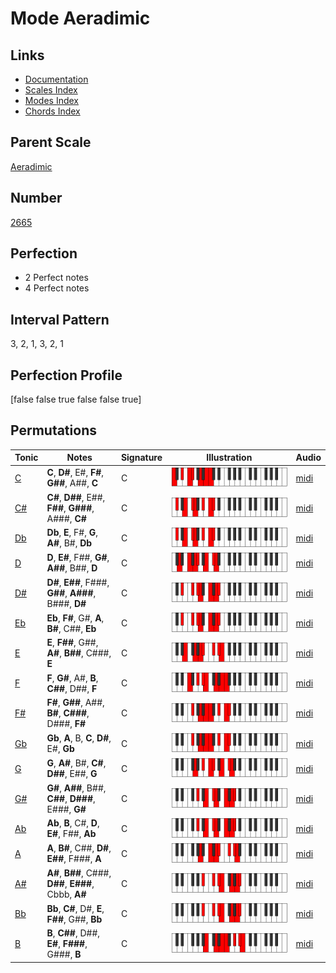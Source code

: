 # Mode Aeradimic

## Links

- [Documentation](index.md)
- [Scales Index](Scales.md)
- [Modes Index](Modes.md)
- [Chords Index](Chords.md)

## Parent Scale

[Aeradimic](ScaleAeradimic.md)

## Number

[2665](https://ianring.com/musictheory/scales/2665)

## Perfection

- 2 Perfect notes
- 4 Perfect notes

## Interval Pattern

3, 2, 1, 3, 2, 1

## Perfection Profile

[false false true false false true]

## Permutations

| Tonic | Notes | Signature | Illustration | Audio |
|-------|-------|-----------|--------------|-------|
| [C](ModeCNaturalAeradimic.md) | **C**, **D#**, E#, **F#**, **G##**, A##, **C** | C | ![CNaturalAeradimic](ModeCNaturalAeradimic.png) | [midi](https://github.com/edipermadi/music/blob/main/docs/ModeCNaturalAeradimic.mid?raw=true) |
| [C#](ModeCSharpAeradimic.md) | **C#**, **D##**, E##, **F##**, **G###**, A###, **C#** | C | ![CSharpAeradimic](ModeCSharpAeradimic.png) | [midi](https://github.com/edipermadi/music/blob/main/docs/ModeCSharpAeradimic.mid?raw=true) |
| [Db](ModeDFlatAeradimic.md) | **Db**, **E**, F#, **G**, **A#**, B#, **Db** | C | ![DFlatAeradimic](ModeDFlatAeradimic.png) | [midi](https://github.com/edipermadi/music/blob/main/docs/ModeDFlatAeradimic.mid?raw=true) |
| [D](ModeDNaturalAeradimic.md) | **D**, **E#**, F##, **G#**, **A##**, B##, **D** | C | ![DNaturalAeradimic](ModeDNaturalAeradimic.png) | [midi](https://github.com/edipermadi/music/blob/main/docs/ModeDNaturalAeradimic.mid?raw=true) |
| [D#](ModeDSharpAeradimic.md) | **D#**, **E##**, F###, **G##**, **A###**, B###, **D#** | C | ![DSharpAeradimic](ModeDSharpAeradimic.png) | [midi](https://github.com/edipermadi/music/blob/main/docs/ModeDSharpAeradimic.mid?raw=true) |
| [Eb](ModeEFlatAeradimic.md) | **Eb**, **F#**, G#, **A**, **B#**, C##, **Eb** | C | ![EFlatAeradimic](ModeEFlatAeradimic.png) | [midi](https://github.com/edipermadi/music/blob/main/docs/ModeEFlatAeradimic.mid?raw=true) |
| [E](ModeENaturalAeradimic.md) | **E**, **F##**, G##, **A#**, **B##**, C###, **E** | C | ![ENaturalAeradimic](ModeENaturalAeradimic.png) | [midi](https://github.com/edipermadi/music/blob/main/docs/ModeENaturalAeradimic.mid?raw=true) |
| [F](ModeFNaturalAeradimic.md) | **F**, **G#**, A#, **B**, **C##**, D##, **F** | C | ![FNaturalAeradimic](ModeFNaturalAeradimic.png) | [midi](https://github.com/edipermadi/music/blob/main/docs/ModeFNaturalAeradimic.mid?raw=true) |
| [F#](ModeFSharpAeradimic.md) | **F#**, **G##**, A##, **B#**, **C###**, D###, **F#** | C | ![FSharpAeradimic](ModeFSharpAeradimic.png) | [midi](https://github.com/edipermadi/music/blob/main/docs/ModeFSharpAeradimic.mid?raw=true) |
| [Gb](ModeGFlatAeradimic.md) | **Gb**, **A**, B, **C**, **D#**, E#, **Gb** | C | ![GFlatAeradimic](ModeGFlatAeradimic.png) | [midi](https://github.com/edipermadi/music/blob/main/docs/ModeGFlatAeradimic.mid?raw=true) |
| [G](ModeGNaturalAeradimic.md) | **G**, **A#**, B#, **C#**, **D##**, E##, **G** | C | ![GNaturalAeradimic](ModeGNaturalAeradimic.png) | [midi](https://github.com/edipermadi/music/blob/main/docs/ModeGNaturalAeradimic.mid?raw=true) |
| [G#](ModeGSharpAeradimic.md) | **G#**, **A##**, B##, **C##**, **D###**, E###, **G#** | C | ![GSharpAeradimic](ModeGSharpAeradimic.png) | [midi](https://github.com/edipermadi/music/blob/main/docs/ModeGSharpAeradimic.mid?raw=true) |
| [Ab](ModeAFlatAeradimic.md) | **Ab**, **B**, C#, **D**, **E#**, F##, **Ab** | C | ![AFlatAeradimic](ModeAFlatAeradimic.png) | [midi](https://github.com/edipermadi/music/blob/main/docs/ModeAFlatAeradimic.mid?raw=true) |
| [A](ModeANaturalAeradimic.md) | **A**, **B#**, C##, **D#**, **E##**, F###, **A** | C | ![ANaturalAeradimic](ModeANaturalAeradimic.png) | [midi](https://github.com/edipermadi/music/blob/main/docs/ModeANaturalAeradimic.mid?raw=true) |
| [A#](ModeASharpAeradimic.md) | **A#**, **B##**, C###, **D##**, **E###**, Cbbb, **A#** | C | ![ASharpAeradimic](ModeASharpAeradimic.png) | [midi](https://github.com/edipermadi/music/blob/main/docs/ModeASharpAeradimic.mid?raw=true) |
| [Bb](ModeBFlatAeradimic.md) | **Bb**, **C#**, D#, **E**, **F##**, G##, **Bb** | C | ![BFlatAeradimic](ModeBFlatAeradimic.png) | [midi](https://github.com/edipermadi/music/blob/main/docs/ModeBFlatAeradimic.mid?raw=true) |
| [B](ModeBNaturalAeradimic.md) | **B**, **C##**, D##, **E#**, **F###**, G###, **B** | C | ![BNaturalAeradimic](ModeBNaturalAeradimic.png) | [midi](https://github.com/edipermadi/music/blob/main/docs/ModeBNaturalAeradimic.mid?raw=true) |
